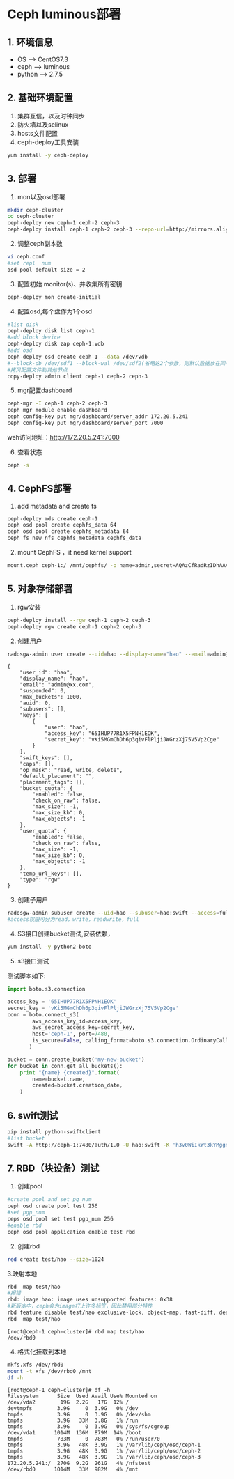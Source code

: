 # Ceph	 luminous部署
## 1. 环境信息
* OS --> CentOS7.3
* ceph -->  luminous
* python --> 2.7.5

## 2. 基础环境配置  

1. 集群互信，以及时钟同步  
2. 防火墙以及selinux  
3. hosts文件配置  
4. ceph-deploy工具安装  
```bash
yum install -y ceph-deploy
```
## 3. 部署

1. mon以及osd部署
```bash
mkdir ceph-cluster
cd ceph-cluster
ceph-deploy new ceph-1 ceph-2 ceph-3
ceph-deploy install ceph-1 ceph-2 ceph-3 --repo-url=http://mirrors.aliyun.com/ceph/rpm-luminous/el7/ --gpgurl=http://mirrors.aliyun.com/centos/RPM-GPG-KEY-CentOS-7 --release=luminous
```
2. 调整ceph副本数
```bash
vi ceph.conf
#set repl  num
osd pool default size = 2
```
3. 配置初始 monitor(s)、并收集所有密钥
```bash
ceph-deploy mon create-initial
```
4. 配置osd,每个盘作为1个osd
```bash
#list disk
ceph-deploy disk list ceph-1
#add block device
ceph-deploy disk zap ceph-1:vdb
#add osd
ceph-deploy osd create ceph-1 --data /dev/vdb 
#--block-db /dev/sdf1 --block-wal /dev/sdf2(省略这2个参数，则默认数据放在同一个盘上）
#拷贝配置文件到其他节点
copy-deploy admin client ceph-1 ceph-2 ceph-3
```

5. mgr配置dashboard

```bash
ceph-mgr -I ceph-1 ceph-2 ceph-3
ceph mgr module enable dashboard
ceph config-key put mgr/dashboard/server_addr 172.20.5.241
ceph config-key put mgr/dashboard/server_port 7000
```
weh访问地址：http://172.20.5.241:7000

6. 查看状态
```bash
ceph -s
```
## 4. CephFS部署

1. add metadata and create fs
```bash
ceph-deploy mds create ceph-1
ceph osd pool create cephfs_data 64
ceph osd pool create cephfs_metadata 64
ceph fs new nfs cephfs_metadata cephfs_data
```
2. mount CephFS ，it need kernel support
```bash
mount.ceph ceph-1:/ /mnt/cephfs/ -o name=admin,secret=AQAzCfRadRzIDhAAATbRfsO6kOhqDKKPejrRnw==
```
## 5. 对象存储部署
1. rgw安装
```bash
ceph-deploy install --rgw ceph-1 ceph-2 ceph-3
ceph-deploy rgw create ceph-1 ceph-2 ceph-3
```
2. 创建用户
```bash
radosgw-admin user create --uid=hao --display-name="hao" --email=admin@xx.com
```
```vim
{
	"user_id": "hao",
	"display_name": "hao",
	"email": "admin@xx.com",
	"suspended": 0,
	"max_buckets": 1000,
	"auid": 0,
	"subusers": [],
	"keys": [
		{
			"user": "hao",
			"access_key": "65IHUP77R1X5FPNH1EOK",
			"secret_key": "vKi5MGmChDh6p3qivFlPljiJWGrzXj75V5Vp2Cge"
		}
	],
	"swift_keys": [],
	"caps": [],
	"op_mask": "read, write, delete",
	"default_placement": "",
	"placement_tags": [],
	"bucket_quota": {
		"enabled": false,
		"check_on_raw": false,
		"max_size": -1,
		"max_size_kb": 0,
		"max_objects": -1
	},
	"user_quota": {
		"enabled": false,
		"check_on_raw": false,
		"max_size": -1,
		"max_size_kb": 0,
		"max_objects": -1
	},
	"temp_url_keys": [],
	"type": "rgw"
}
```
3. 创建子用户
```bash
radosgw-admin subuser create --uid=hao --subuser=hao:swift --access=full
#access权限可分为read，write，readwrite，full
```
4. S3接口创建bucket测试,安装依赖，
```bash
yum install -y python2-boto
```
5. s3接口测试  

测试脚本如下:  

```python
import boto.s3.connection

access_key = '65IHUP77R1X5FPNH1EOK'
secret_key = 'vKi5MGmChDh6p3qivFlPljiJWGrzXj75V5Vp2Cge'
conn = boto.connect_s3(
		aws_access_key_id=access_key,
		aws_secret_access_key=secret_key,
		host='ceph-1', port=7480,
		is_secure=False, calling_format=boto.s3.connection.OrdinaryCallingFormat(),
	   )

bucket = conn.create_bucket('my-new-bucket')
for bucket in conn.get_all_buckets():
	print "{name} {created}".format(
		name=bucket.name,
		created=bucket.creation_date,
	)
```

## 6. swift测试
```bash
pip install python-swiftclient
#list bucket
swift -A http://ceph-1:7480/auth/1.0 -U hao:swift -K 'h3v0WiIkWt3kYMggKd3zVQPDsX3H4uCUe9ixzQRt' list
```
## 7. RBD（块设备）测试  

1. 创建pool  

```bash
#create pool and set pg_num
ceph osd create pool test 256
#set pgp_num
ceps osd pool set test pgp_num 256
#enable rbd
ceph osd pool application enable test rbd
```

2. 创建rbd  

```bash
red create test/hao --size=1024
```

3.映射本地  

```bash
rbd  map test/hao
#报错
rbd: image hao: image uses unsupported features: 0x38
#新版本中，ceph会为image打上许多标签，因此禁用部分特性
rbd feature disable test/hao exclusive-lock, object-map, fast-diff, deep-flatten
rbd  map test/hao
```  

```vim
[root@ceph-1 ceph-cluster]# rbd map test/hao
/dev/rbd0
```

4. 格式化挂载到本地  

```bash
mkfs.xfs /dev/rbd0
mount -t xfs /dev/rbd0 /mnt
df -h
```

```vim
[root@ceph-1 ceph-cluster]# df -h
Filesystem      Size  Used Avail Use% Mounted on
/dev/vda2        19G  2.2G   17G  12% /
devtmpfs        3.9G     0  3.9G   0% /dev
tmpfs           3.9G     0  3.9G   0% /dev/shm
tmpfs           3.9G   33M  3.8G   1% /run
tmpfs           3.9G     0  3.9G   0% /sys/fs/cgroup
/dev/vda1      1014M  136M  879M  14% /boot
tmpfs           783M     0  783M   0% /run/user/0
tmpfs           3.9G   48K  3.9G   1% /var/lib/ceph/osd/ceph-1
tmpfs           3.9G   48K  3.9G   1% /var/lib/ceph/osd/ceph-2
tmpfs           3.9G   48K  3.9G   1% /var/lib/ceph/osd/ceph-3
172.20.5.241:/  270G  9.2G  261G   4% /nfstest
/dev/rbd0      1014M   33M  982M   4% /mnt
```



